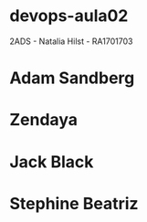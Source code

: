 # devops-aula02
2ADS  - Natalia Hilst - RA1701703
# Adam Sandberg 
# Zendaya
# Jack Black
# Stephine Beatriz
